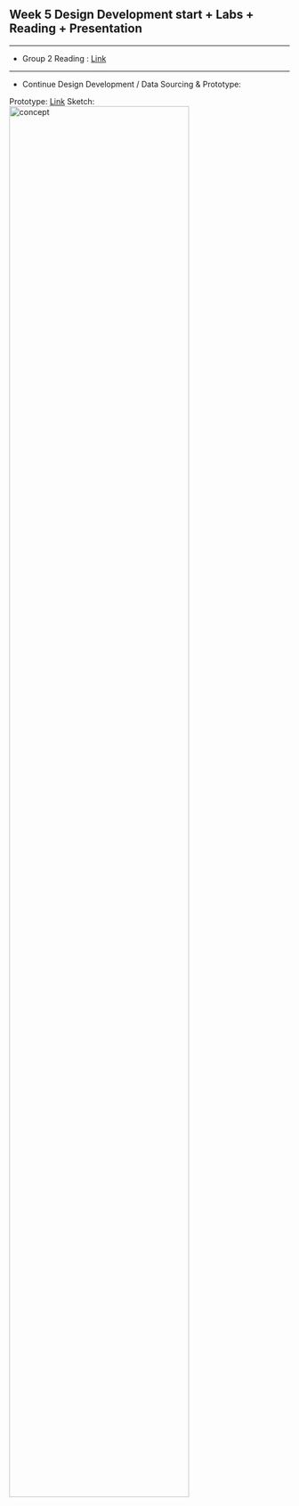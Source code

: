 ## Week 5 Design Development start + Labs + Reading + Presentation
---
* Group 2 Reading : [Link](https://www.propublica.org/article/machine-bias-risk-assessments-in-criminal-sentencing)
---
* Continue Design Development / Data Sourcing & Prototype: 

Prototype: [Link](https://xd.adobe.com/view/674d5437-8b96-4933-b02e-c0ab4730a77d-321e/)
Sketch: <img src="https://github.com/leeallennyc/thesis/tree/main/week5/Prototype_sketch_3.2.21.png" alt="concept" title="prototype" width=80% height=80% />


